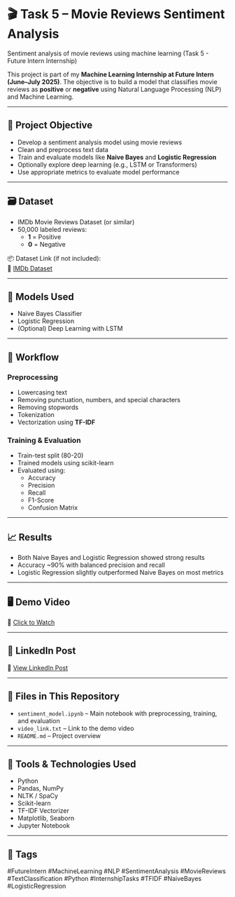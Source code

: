 # 🎬 Task 5 – Movie Reviews Sentiment Analysis

Sentiment analysis of movie reviews using machine learning (Task 5 - Future Intern Internship)


This project is part of my **Machine Learning Internship at Future Intern (June–July 2025)**. The objective is to build a model that classifies movie reviews as **positive** or **negative** using Natural Language Processing (NLP) and Machine Learning.

---

## 📌 Project Objective

- Develop a sentiment analysis model using movie reviews
- Clean and preprocess text data
- Train and evaluate models like **Naive Bayes** and **Logistic Regression**
- Optionally explore deep learning (e.g., LSTM or Transformers)
- Use appropriate metrics to evaluate model performance

---

## 🗃️ Dataset

- IMDb Movie Reviews Dataset (or similar)
- 50,000 labeled reviews:
  - **1** = Positive
  - **0** = Negative

📦 Dataset Link (if not included):  
🔗 [IMDb Dataset]([https://www.kaggle.com/datasets/lakshmi25npathi/imdb-dataset-of-50k-movie-reviews](https://drive.google.com/file/d/1eXL_wrGawrV3f148ArkcoNGf7ebqpHWi/view?usp=sharing))

---

## 🧠 Models Used

- Naive Bayes Classifier
- Logistic Regression
- (Optional) Deep Learning with LSTM

---

## 🧪 Workflow

### Preprocessing
- Lowercasing text
- Removing punctuation, numbers, and special characters
- Removing stopwords
- Tokenization
- Vectorization using **TF-IDF**

### Training & Evaluation
- Train-test split (80-20)
- Trained models using scikit-learn
- Evaluated using:
  - Accuracy
  - Precision
  - Recall
  - F1-Score
  - Confusion Matrix

---

## 📈 Results

- Both Naive Bayes and Logistic Regression showed strong results
- Accuracy ~90% with balanced precision and recall
- Logistic Regression slightly outperformed Naive Bayes on most metrics

---

## 🖥️ Demo Video

🎥 [Click to Watch](https://drive.google.com/file/d/1ekNcgps8o-78vC0dxzYr2K69mogEkxwn/view?usp=sharing)

---

## 🔗 LinkedIn Post

🔗 [View LinkedIn Post](https://www.linkedin.com/posts/lahari-kodali-0828822b3_futureintern-task5-sentimentanalysis-activity-7342891338910027776-1Wbp?utm_source=share&utm_medium=member_desktop&rcm=ACoAAEtp5eIBhoKqVvYHZHwtQ-dbov8KpB9raLc)

---

## 📁 Files in This Repository

- `sentiment_model.ipynb` – Main notebook with preprocessing, training, and evaluation
- `video_link.txt` – Link to the demo video
- `README.md` – Project overview

---

## 🧰 Tools & Technologies Used

- Python
- Pandas, NumPy
- NLTK / SpaCy
- Scikit-learn
- TF-IDF Vectorizer
- Matplotlib, Seaborn
- Jupyter Notebook

---

## 📌 Tags

#FutureIntern #MachineLearning #NLP #SentimentAnalysis #MovieReviews #TextClassification #Python #InternshipTasks #TFIDF #NaiveBayes #LogisticRegression
